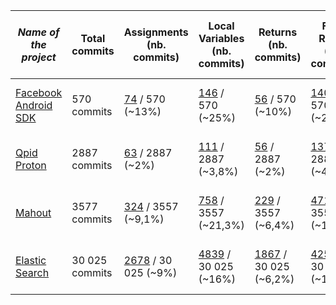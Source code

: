 | *Name of the project*                                                    | Total commits | Assignments (nb. commits) | Local Variables (nb. commits) | Returns (nb. commits) | Field Reads (nb. commits) | Error while using Diff (files) | Commits with error(s)
|--------------------------------------------------------------------------|---------------|---------------------------|-------------------------------|-----------------------|---------------------------|--------------------------------|---------|
| [Facebook Android SDK](https://github.com/facebook/facebook-android-sdk) | 570 commits | [74](https://github.com/VaubanParty/BugfixTracker/tree/master/results/bugfixRepoSamples/facebook-android-sdk/facebook-android-sdk_assignments.txt) / 570 (~13%)                   | [146](https://github.com/VaubanParty/BugfixTracker/blob/master/results/bugfixRepoSamples/facebook-android-sdk/facebook-android-sdk_localvar.txt) / 570 (~25%)               | [56](https://github.com/VaubanParty/BugfixTracker/blob/master/results/bugfixRepoSamples/facebook-android-sdk/facebook-android-sdk_return.txt) / 570 (~10%)                  | [140](https://github.com/VaubanParty/BugfixTracker/blob/master/results/bugfixRepoSamples/facebook-android-sdk/facebook-android-sdk_fieldread.txt) / 570 (~24,5%)          | 234 files not treated | / |
| [Qpid Proton](https://github.com/apache/qpid-proton)                     | 2887 commits | [63](https://github.com/VaubanParty/BugfixTracker/blob/master/results/bugfixRepoSamples/qpid-proton/qpid-proton_assignments.txt) / 2887 (~2%)                       | [111](https://github.com/VaubanParty/BugfixTracker/blob/master/results/bugfixRepoSamples/qpid-proton/qpid-proton_localvar.txt) / 2887 (~3,8%)                          | [56](https://github.com/VaubanParty/BugfixTracker/blob/master/results/bugfixRepoSamples/qpid-proton/qpid-proton_return.txt) / 2887 (~2%)              | [137](https://github.com/VaubanParty/BugfixTracker/blob/master/results/bugfixRepoSamples/qpid-proton/qpid-proton_fieldread.txt) / 2887 (~4,7%)                       | 18 files not treated | / |
| [Mahout](https://github.com/apache/mahout)  | 3577 commits | [324](https://github.com/VaubanParty/BugfixTracker/blob/master/results/bugfixRepoSamples/mahout/assignments.txt) / 3557 (~9,1%)                      | [758](https://github.com/VaubanParty/BugfixTracker/blob/master/results/bugfixRepoSamples/mahout/localvar.txt) / 3557 (~21,3%)                     | [229](https://github.com/VaubanParty/BugfixTracker/blob/master/results/bugfixRepoSamples/mahout/return.txt) / 3557  (~6,4%)               | [471](https://github.com/VaubanParty/BugfixTracker/blob/master/results/bugfixRepoSamples/mahout/fieldread.txt) / 3557  (~13,2%)                   | 877 files not treated   | / |
| [Elastic Search](https://github.com/elastic/elasticsearch) | 30 025 commits | [2678](https://github.com/VaubanParty/BugfixTracker/blob/master/results/bugfixRepoSamples/elasticsearch/assignments.txt) / 30 025 (~9%) | [4839](https://github.com/VaubanParty/BugfixTracker/blob/master/results/bugfixRepoSamples/elasticsearch/localvar.txt) / 30 025 (~16%) | [1867](https://github.com/VaubanParty/BugfixTracker/blob/master/results/bugfixRepoSamples/elasticsearch/return.txt) / 30 025 (~6,2%) | [4253](https://github.com/VaubanParty/BugfixTracker/blob/master/results/bugfixRepoSamples/elasticsearch/fieldread.txt) / 30 025 (~14%) | 9518 files not treated | / |
